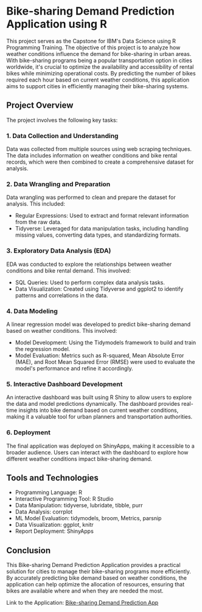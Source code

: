 # **Bike-sharing Demand Prediction Application using R**
This project serves as the Capstone for IBM's Data Science using R Programming Training. The objective of this project is to analyze how weather conditions influence the demand for bike-sharing in urban areas. With bike-sharing programs being a popular transportation option in cities worldwide, it's crucial to optimize the availability and accessibility of rental bikes while minimizing operational costs. By predicting the number of bikes required each hour based on current weather conditions, this application aims to support cities in efficiently managing their bike-sharing systems.

## **Project Overview**
The project involves the following key tasks:

### **1. Data Collection and Understanding**
Data was collected from multiple sources using web scraping techniques. The data includes information on weather conditions and bike rental records, which were then combined to create a comprehensive dataset for analysis.

### **2. Data Wrangling and Preparation**
Data wrangling was performed to clean and prepare the dataset for analysis. This included:
  * Regular Expressions: Used to extract and format relevant information from the raw data.
  * Tidyverse: Leveraged for data manipulation tasks, including handling missing values, converting data types, and standardizing formats.
    
### **3. Exploratory Data Analysis (EDA)**
EDA was conducted to explore the relationships between weather conditions and bike rental demand. This involved:
* SQL Queries: Used to perform complex data analysis tasks.
* Data Visualization: Created using Tidyverse and ggplot2 to identify patterns and correlations in the data.
  
### **4. Data Modeling**
A linear regression model was developed to predict bike-sharing demand based on weather conditions. This involved:
* Model Development: Using the Tidymodels framework to build and train the regression model.
* Model Evaluation: Metrics such as R-squared, Mean Absolute Error (MAE), and Root Mean Squared Error (RMSE) were used to evaluate the model's performance and refine it accordingly.
  
### **5. Interactive Dashboard Development**
An interactive dashboard was built using R Shiny to allow users to explore the data and model predictions dynamically. The dashboard provides real-time insights into bike demand based on current weather conditions, making it a valuable tool for urban planners and transportation authorities.

### **6. Deployment**
The final application was deployed on ShinyApps, making it accessible to a broader audience. Users can interact with the dashboard to explore how different weather conditions impact bike-sharing demand.

## **Tools and Technologies**
* Programming Language: R
* Interactive Programming Tool: R Studio
* Data Manipulation: tidyverse, lubridate, tibble, purr
* Data Analysis: corrplot
* ML Model Evaluation: tidymodels, broom, Metrics, parsnip
* Data Visualization: ggplot, knitr
* Report Deployment: ShinyApps

## **Conclusion**
This Bike-sharing Demand Prediction Application provides a practical solution for cities to manage their bike-sharing programs more efficiently. By accurately predicting bike demand based on weather conditions, the application can help optimize the allocation of resources, ensuring that bikes are available where and when they are needed the most.

Link to the Application: [Bike-sharing Demand Prediction App](https://ge6xjr-kendrick-moreno.shinyapps.io/BikeSharingApp/)
